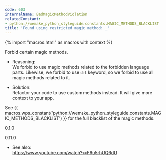 ```yaml
---
code: 603
internalName: BadMagicMethodViolation
relatedConstant:
- python://wemake_python_styleguide.constants.MAGIC_METHODS_BLACKLIST
title: 'Found using restricted magic method: _'
---
```


{% import "macros.html" as macros with context %}

Forbid certain magic methods.

  - Reasoning:  
    We forbid to use magic methods related to the forbidden language
    parts. Likewise, we forbid to use `del` keyword, so we forbid to use
    all magic methods related to it.

  - Solution:  
    Refactor your code to use custom methods instead. It will give more
    context to your app.

See {{ macros.wps_constant('python://wemake_python_styleguide.constants.MAGIC_METHODS_BLACKLIST') }} for
the full blacklist of the magic methods.

<div class="versionadded">

0.1.0

</div>

<div class="versionchanged">

0.11.0

</div>

  - See also:  
    <https://www.youtube.com/watch?v=F6u5rhUQ6dU>